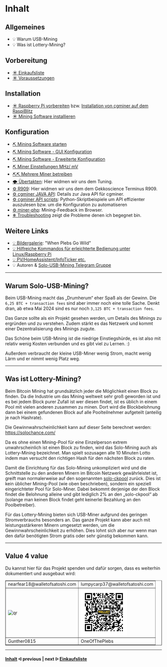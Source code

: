 # Inhalt

## Allgemeines
   
* 💡 Warum USB-Mining
* 💡 Was ist Lottery-Mining?

## Vorbereitung

* [☀ Einkaufsliste](shopping-list.md)
* [☀ Voraussetzungen](requirements.md)

## Installation

* [☀ Raspberry Pi vorbereiten](prepare_pi.md) bzw. [Installation von cgminer auf dem RaspiBlitz](cgminer_on_raspiblitz.md)
* [☀ Mining Software installieren](install_miner.md)

## Konfiguration

* [⛏ Mining Software starten](start_mining.md)
* [⛏ Mining Software - GUI Konfiguration](cgminer_GUIConfiguration.md)
* [⛏ Mining Software - Erweiterte Konfiguration](EnhancedConfiguration.md)
* [⛏ Miner Einstellungen MHz/ mV](miner-settings.md)
* [⛏⛏ Mehrere Miner betreiben](multiple-usb-miner.md)
* [🌩 Übertakten](/uebertakten.md): Hier widmen wir uns dem Tuning.
* [⚙️ R909](/R909.md): Hier widmen wir uns dem dem Gekkoscience Terminus R909.
* [⚙️ cgminer JAVA API](/cgminer_JAVA_API.md): Details zur Java API für cgminer.
* [⚙️ cgminer API scripts](/cgminer_JAVA_API_Scripts.md): Python-Skriptbeispiele um API effizienter auszulesen bzw. um die Konfiguration zu automatiseren
* [⚙️ miner-php](/miner-php.md): Mining-Feedback im Browser.
* [❄ Troubleshooting](/troubleshooting.md) zeigt die Probleme denen ich begegnet bin.

## Weitere Links
* [💡 Bildergalerie](/Galerie.md): "When Plebs Go Wild"
* [💡 Hilfreiche Kommandos für erleichterte Bedienung unter Linux/Raspberry Pi](LinuxCommands.md)
* [💡 PV/HomeAssistent/InfoTicker etc.](additional-links.md)
* 💡 Autoren & [Solo-USB-Mining Telegram Gruppe](https://t.me/BTC_solo_mining)

---

## Warum Solo-USB-Mining?

Beim USB-Mining macht das „Drumherum“ eher Spaß als der Gewinn. Die `6,25 BTC + transaction fees` sind aber immer noch eine tolle Sache. Denkt dran, ab etwa Mai 2024 sind es nur noch `3,125 BTC + transaction fees`.

Das Ganze sollte als ein Projekt gesehen werden, um Details des Minings zu ergründen und zu verstehen. Zudem stärkt es das Netzwerk und kommt einer Dezentralisierung des Minings zugute.

Das Schöne beim USB-Mining ist die niedrige Einstiegshürde, es ist also mit relativ wenig Kosten verbunden und es gibt viel zu Lernen. :)

Außerdem verbraucht der kleine USB-Miner wenig Strom, macht wenig Lärm und er nimmt wenig Platz weg.

---

## Was ist Lottery-Mining?

Beim Bitcoin Mining hat grundsätzlich jeder die Möglichkeit einen Block zu finden. Da die Industrie um das Mining weltweit sehr groß geworden ist und es bei jedem Block purer Zufall ist wer diesen findet, ist es üblich in einem Pool mit vielen anderen zusammen zu minen. Dort wird die Blockbelohnung dann bei einem gefundenen Block auf alle Poolteilnehmer aufgeteilt (anteilig je nach Hashrate).

Die Gewinnwahrscheinlichkeit kann auf dieser Seite berechnet werden: https://solochance.com/

Da es ohne einen Mining-Pool für eine Einzelperson extrem unwahrscheinlich ist einen Block zu finden, wird das Solo-Mining auch als Lottery-Mining bezeichnet. Man spielt sozusagen alle 10 Minuten Lotto indem man versucht den richtigen Hash für den nächsten Block zu raten.

Damit die Einrichtung für das Solo-Mining unkompliziert wird und die Schnittstelle zu den anderen Minern im Bitcoin Netzwerk gewährleistet ist, greift man normalerweise auf den sogenannten [solo-ckpool](https://solo.ckpool.org/) zurück. Dies ist kein üblicher Mining-Pool (wie oben beschrieben), sondern ein speziell eingerichteter Pool für Solo-Miner. Dabei bekommt derjenige der den Block findet die Belohnung alleine und gibt lediglich 2% an den „solo-ckpool“ ab (solange man keinen Block findet geht keinerlei Bezahlung an den Poolbetreiber).

Für das Lottery-Mining bieten sich USB-Miner aufgrund des geringen Stromverbrauchs besonders an. Das ganze Projekt kann aber auch mit leistungsstärkeren Minern umgesetzt werden, um die Gewinnwahrscheinlichkeit zu erhöhen. Dies lohnt sich aber nur wenn man den dafür benötigten Strom gratis oder sehr günstig bekommen kann.

---

## Value 4 value

Du kannst hier für das Projekt spenden und dafür sorgen, dass es weiterhin dokumentiert und ausgebaut wird:

<table border=1>
<tr><td>nearfear18@walletofsatoshi.com</td><td>lumpycarp37@walletofsatoshi.com</td></tr>
<tr><td><img width="150" alt="qr" src="https://user-images.githubusercontent.com/108099690/197496656-55d2d453-34d4-475a-83c0-1c1aa55bb963.png" /></td><td><img src=".assets/V4V.png" alt="Donate" width="150" /></td></tr>
<tr><td>Gunther0815</td><td>OneOfThePlebs</td></tr>
<!--<tr><td></td><td></td></tr>-->
</table>

---

####    [Inhalt](/README.md)  ᐊ  previous | next  ᐅ  [Einkaufsliste](/shopping-list.md)
